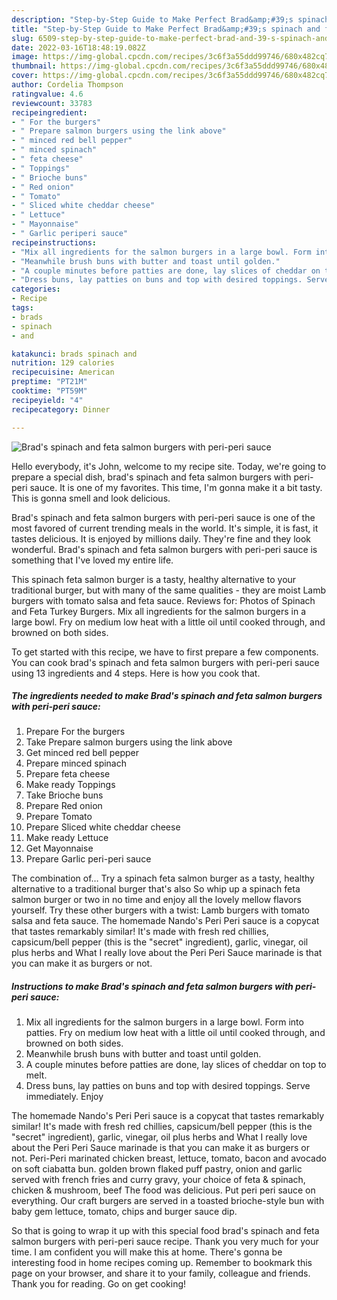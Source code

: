 ```yaml
---
description: "Step-by-Step Guide to Make Perfect Brad&amp;#39;s spinach and feta salmon burgers with peri-peri sauce"
title: "Step-by-Step Guide to Make Perfect Brad&amp;#39;s spinach and feta salmon burgers with peri-peri sauce"
slug: 6509-step-by-step-guide-to-make-perfect-brad-and-39-s-spinach-and-feta-salmon-burgers-with-peri-peri-sauce
date: 2022-03-16T18:48:19.082Z
image: https://img-global.cpcdn.com/recipes/3c6f3a55ddd99746/680x482cq70/brads-spinach-and-feta-salmon-burgers-with-peri-peri-sauce-recipe-main-photo.jpg
thumbnail: https://img-global.cpcdn.com/recipes/3c6f3a55ddd99746/680x482cq70/brads-spinach-and-feta-salmon-burgers-with-peri-peri-sauce-recipe-main-photo.jpg
cover: https://img-global.cpcdn.com/recipes/3c6f3a55ddd99746/680x482cq70/brads-spinach-and-feta-salmon-burgers-with-peri-peri-sauce-recipe-main-photo.jpg
author: Cordelia Thompson
ratingvalue: 4.6
reviewcount: 33783
recipeingredient:
- " For the burgers"
- " Prepare salmon burgers using the link above"
- " minced red bell pepper"
- " minced spinach"
- " feta cheese"
- " Toppings"
- " Brioche buns"
- " Red onion"
- " Tomato"
- " Sliced white cheddar cheese"
- " Lettuce"
- " Mayonnaise"
- " Garlic periperi sauce"
recipeinstructions:
- "Mix all ingredients for the salmon burgers in a large bowl. Form into patties. Fry on medium low heat with a little oil until cooked through, and browned on both sides."
- "Meanwhile brush buns with butter and toast until golden."
- "A couple minutes before patties are done, lay slices of cheddar on top to melt."
- "Dress buns, lay patties on buns and top with desired toppings. Serve immediately. Enjoy"
categories:
- Recipe
tags:
- brads
- spinach
- and

katakunci: brads spinach and 
nutrition: 129 calories
recipecuisine: American
preptime: "PT21M"
cooktime: "PT59M"
recipeyield: "4"
recipecategory: Dinner

---
```



![Brad&#39;s spinach and feta salmon burgers with peri-peri sauce](https://img-global.cpcdn.com/recipes/3c6f3a55ddd99746/680x482cq70/brads-spinach-and-feta-salmon-burgers-with-peri-peri-sauce-recipe-main-photo.jpg)

Hello everybody, it's John, welcome to my recipe site. Today, we're going to prepare a special dish, brad&#39;s spinach and feta salmon burgers with peri-peri sauce. It is one of my favorites. This time, I'm gonna make it a bit tasty. This is gonna smell and look delicious.

Brad&#39;s spinach and feta salmon burgers with peri-peri sauce is one of the most favored of current trending meals in the world. It's simple, it is fast, it tastes delicious. It is enjoyed by millions daily. They're fine and they look wonderful. Brad&#39;s spinach and feta salmon burgers with peri-peri sauce is something that I've loved my entire life.

This spinach feta salmon burger is a tasty, healthy alternative to your traditional burger, but with many of the same qualities - they are moist Lamb burgers with tomato salsa and feta sauce. Reviews for: Photos of Spinach and Feta Turkey Burgers. Mix all ingredients for the salmon burgers in a large bowl. Fry on medium low heat with a little oil until cooked through, and browned on both sides.


To get started with this recipe, we have to first prepare a few components. You can cook brad&#39;s spinach and feta salmon burgers with peri-peri sauce using 13 ingredients and 4 steps. Here is how you cook that.

<!--inarticleads1-->

##### The ingredients needed to make Brad&#39;s spinach and feta salmon burgers with peri-peri sauce:

1. Prepare  For the burgers
1. Take  Prepare salmon burgers using the link above
1. Get  minced red bell pepper
1. Prepare  minced spinach
1. Prepare  feta cheese
1. Make ready  Toppings
1. Take  Brioche buns
1. Prepare  Red onion
1. Prepare  Tomato
1. Prepare  Sliced white cheddar cheese
1. Make ready  Lettuce
1. Get  Mayonnaise
1. Prepare  Garlic peri-peri sauce


The combination of… Try a spinach feta salmon burger as a tasty, healthy alternative to a traditional burger that&#39;s also So whip up a spinach feta salmon burger or two in no time and enjoy all the lovely mellow flavors yourself. Try these other burgers with a twist: Lamb burgers with tomato salsa and feta sauce. The homemade Nando&#39;s Peri Peri sauce is a copycat that tastes remarkably similar! It&#39;s made with fresh red chillies, capsicum/bell pepper (this is the &#34;secret&#34; ingredient), garlic, vinegar, oil plus herbs and What I really love about the Peri Peri Sauce marinade is that you can make it as burgers or not. 

<!--inarticleads2-->

##### Instructions to make Brad&#39;s spinach and feta salmon burgers with peri-peri sauce:

1. Mix all ingredients for the salmon burgers in a large bowl. Form into patties. Fry on medium low heat with a little oil until cooked through, and browned on both sides.
1. Meanwhile brush buns with butter and toast until golden.
1. A couple minutes before patties are done, lay slices of cheddar on top to melt.
1. Dress buns, lay patties on buns and top with desired toppings. Serve immediately. Enjoy


The homemade Nando&#39;s Peri Peri sauce is a copycat that tastes remarkably similar! It&#39;s made with fresh red chillies, capsicum/bell pepper (this is the &#34;secret&#34; ingredient), garlic, vinegar, oil plus herbs and What I really love about the Peri Peri Sauce marinade is that you can make it as burgers or not. Peri-Peri marinated chicken breast, lettuce, tomato, bacon and avocado on soft ciabatta bun. golden brown flaked puff pastry, onion and garlic served with french fries and curry gravy, your choice of feta &amp; spinach, chicken &amp; mushroom, beef The food was delicious. Put peri peri sauce on everything. Our craft burgers are served in a toasted brioche-style bun with baby gem lettuce, tomato, chips and burger sauce dip. 

So that is going to wrap it up with this special food brad&#39;s spinach and feta salmon burgers with peri-peri sauce recipe. Thank you very much for your time. I am confident you will make this at home. There's gonna be interesting food in home recipes coming up. Remember to bookmark this page on your browser, and share it to your family, colleague and friends. Thank you for reading. Go on get cooking!
